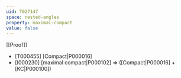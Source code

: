 ```yaml
---
uid: T027147
space: nested-angles
property: maximal-compact
value: false
---
```

[[Proof]]

* [T000455] [Compact|P000016]
* [I000230] [maximal compact|P000102] => ([Compact|P000016] + [KC|P000100])

